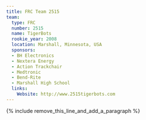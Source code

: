```yaml
---
title: FRC Team 2515
team:
  type: FRC
  number: 2515
  name: TigerBots
  rookie_year: 2008
  location: Marshall, Minnesota, USA
  sponsors:
  - BH Electronics
  - Nextera Energy
  - Action Trackchair
  - Medtronic
  - Bend-Rite
  - Marshall High School
  links:
    Website: http://www.2515tigerbots.com
---
```


{% include remove_this_line_and_add_a_paragraph %}